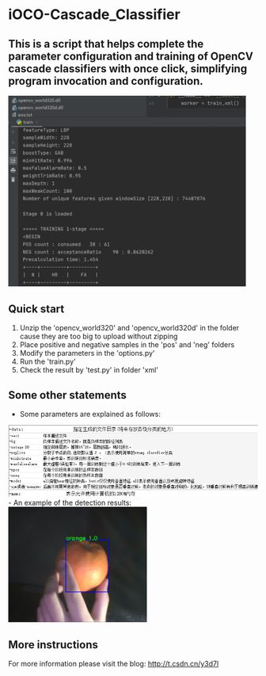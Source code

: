 # iOCO-Cascade_Classifier
This is a script that helps complete the parameter configuration and training of OpenCV cascade classifiers with once click, simplifying program invocation and configuration.
---
<img src="./figures/process.png" width="480" />

## Quick start
1. Unzip the 'opencv_world320' and 'opencv_world320d' in the folder cause they are too big to upload without zipping
2. Place positive and negative samples in the 'pos' and 'neg' folders
3. Modify the parameters in the 'options.py'
4. Run the 'train.py'
5. Check the result by 'test.py' in folder 'xml'

## Some other statements
- Some parameters are explained as follows:
<img src="./figures/parameters_description.png" width="640" />
- An example of the detection results:
<img src="./figures/result.png" width="280" />

## More instructions
For more information please visit the blog: <http://t.csdn.cn/y3d7l>
